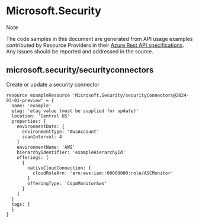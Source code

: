 # Microsoft.Security
  
> [!NOTE]
> The code samples in this document are generated from API usage examples contributed by Resource Providers in their [Azure Rest API specifications](https://github.com/Azure/azure-rest-api-specs). Any issues should be reported and addressed in the source.


## microsoft.security/securityconnectors

Create or update a security connector
```bicep
resource exampleResource 'Microsoft.Security/securityConnectors@2024-03-01-preview' = {
  name: 'example'
  etag: 'etag value (must be supplied for update)'
  location: 'Central US'
  properties: {
    environmentData: {
      environmentType: 'AwsAccount'
      scanInterval: 4
    }
    environmentName: 'AWS'
    hierarchyIdentifier: 'exampleHierarchyId'
    offerings: [
      {
        nativeCloudConnection: {
          cloudRoleArn: 'arn:aws:iam::00000000:role/ASCMonitor'
        }
        offeringType: 'CspmMonitorAws'
      }
    ]
  }
  tags: {
  }
}
```
